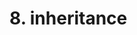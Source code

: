 # 8. inheritance

<figure><img src=".gitbook/assets/Screenshot 2024-06-08 at 6.24.11 pm.png" alt=""><figcaption></figcaption></figure>

<figure><img src=".gitbook/assets/Screenshot 2024-06-08 at 6.28.46 pm.png" alt=""><figcaption></figcaption></figure>





